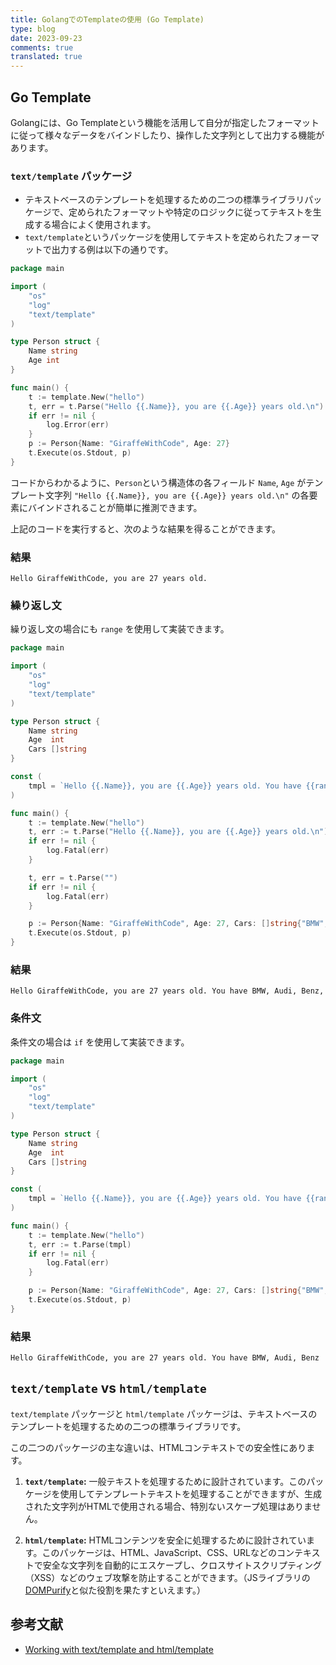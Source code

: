 ```yaml
---
title: GolangでのTemplateの使用 (Go Template)
type: blog
date: 2023-09-23
comments: true
translated: true
---
```


## Go Template

Golangには、Go Templateという機能を活用して自分が指定したフォーマットに従って様々なデータをバインドしたり、操作した文字列として出力する機能があります。

### `text/template` パッケージ

- テキストベースのテンプレートを処理するための二つの標準ライブラリパッケージで、定められたフォーマットや特定のロジックに従ってテキストを生成する場合によく使用されます。
- `text/template`というパッケージを使用してテキストを定められたフォーマットで出力する例は以下の通りです。

```go
package main 

import ( 
	"os" 
	"log"
	"text/template" 
) 

type Person struct { 
	Name string 
	Age int 
} 

func main() { 
	t := template.New("hello") 
	t, err = t.Parse("Hello {{.Name}}, you are {{.Age}} years old.\n") 
	if err != nil {
		log.Error(err)
	}
	p := Person{Name: "GiraffeWithCode", Age: 27} 
	t.Execute(os.Stdout, p) 
}
```

コードからわかるように、`Person`という構造体の各フィールド `Name`, `Age` がテンプレート文字列 `"Hello {{.Name}}, you are {{.Age}} years old.\n"` の各要素にバインドされることが簡単に推測できます。

上記のコードを実行すると、次のような結果を得ることができます。

### 結果

```
Hello GiraffeWithCode, you are 27 years old.
```

### 繰り返し文

繰り返し文の場合にも `range` を使用して実装できます。

```go
package main

import (
    "os"
    "log"
    "text/template"
)

type Person struct {
    Name string
    Age  int
    Cars []string
}

const (
	tmpl = `Hello {{.Name}}, you are {{.Age}} years old. You have {{range .Cars}}{{.}}, {{end}}`
)

func main() {
    t := template.New("hello")
    t, err := t.Parse("Hello {{.Name}}, you are {{.Age}} years old.\n")
    if err != nil {
        log.Fatal(err)
    }

    t, err = t.Parse("")
    if err != nil {
        log.Fatal(err)
    }

    p := Person{Name: "GiraffeWithCode", Age: 27, Cars: []string{"BMW", "Audi", "Benz"}}
    t.Execute(os.Stdout, p)
}
```

### 結果

```
Hello GiraffeWithCode, you are 27 years old. You have BMW, Audi, Benz,
```

### 条件文

条件文の場合は `if` を使用して実装できます。

```go
package main

import (
    "os"
    "log"
    "text/template"
)

type Person struct {
    Name string
    Age  int
    Cars []string
}

const (
    tmpl = `Hello {{.Name}}, you are {{.Age}} years old. You have {{range .Cars}}{{.}}, {{end}}{{if .Cars}}{{else}}no car{{end}}`
)

func main() {
    t := template.New("hello")
    t, err := t.Parse(tmpl)
    if err != nil {
        log.Fatal(err)
    }

    p := Person{Name: "GiraffeWithCode", Age: 27, Cars: []string{"BMW", "Audi", "Benz"}}
    t.Execute(os.Stdout, p)
}
```

### 結果

```
Hello GiraffeWithCode, you are 27 years old. You have BMW, Audi, Benz
```

## `text/template` vs `html/template`

`text/template` パッケージと `html/template` パッケージは、テキストベースのテンプレートを処理するための二つの標準ライブラリです。

この二つのパッケージの主な違いは、HTMLコンテキストでの安全性にあります。

1. **`text/template`:** 一般テキストを処理するために設計されています。このパッケージを使用してテンプレートテキストを処理することができますが、生成された文字列がHTMLで使用される場合、特別ないスケープ処理はありません。

2. **`html/template`:** HTMLコンテンツを安全に処理するために設計されています。このパッケージは、HTML、JavaScript、CSS、URLなどのコンテキストで安全な文字列を自動的にエスケープし、クロスサイトスクリプティング（XSS）などのウェブ攻撃を防止することができます。（JSライブラリの[DOMPurify](https://github.com/cure53/DOMPurify)と似た役割を果たすといえます。）

## 参考文献

- [Working with text/template and html/template](https://subscription.packtpub.com/book/programming/9781789800982/1/ch01lvl1sec08/working-with-text-template-and-html-template)